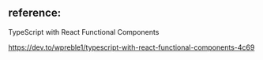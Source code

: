 ## reference:

TypeScript with React Functional Components

https://dev.to/wpreble1/typescript-with-react-functional-components-4c69

